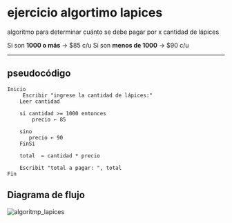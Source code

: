 # ejercicio algortimo lapices

algoritmo para determinar cuánto se debe pagar por x cantidad de lápices

Si son **1000 o más** → $85 c/u
Si son **menos de 1000** → $90 c/u

---

## pseudocódigo 

```
Inicio 
     Escribir "ingrese la cantidad de lápices:"
    Leer cantidad

    si cantidad >= 1000 entonces
        precio ← 85
    
    sino
       precio ← 90
    FinSi

    total  ← cantidad * precio

    Escribit "total a pagar: ", total
Fin

```

## Diagrama de flujo

![algoritmp_lapices](diagralgolapices.png)


